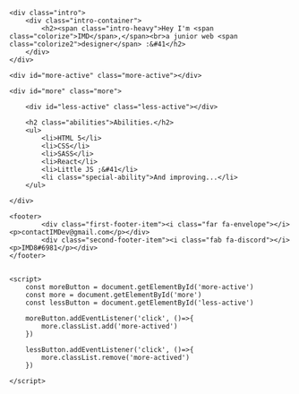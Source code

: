 <!DOCTYPE html>
<html lang="es">
<head>
    <meta charset="UTF-8">
    <meta name="viewport" content="width=device-width, initial-scale=1.0">
    <meta http-equiv="X-UA-Compatible" content="ie=edge">
    <meta name="viewport" content="width=device-width, initial-scale=1.0">
    <link rel="stylesheet" href="all.min.css">
    <link href="https://fonts.googleapis.com/css?family=Share+Tech+Mono|Ubuntu+Mono:400,700&display=swap" rel="stylesheet">
    <link rel="stylesheet" href="main.css">
    <title>IMD</title>
</head>
<body>
    
    <div class="intro">
        <div class="intro-container">
            <h2><span class="intro-heavy">Hey I'm <span class="colorize">IMD</span>,</span><br>a junior web <span class="colorize2">designer</span> :&#41</h2>
        </div>
    </div>

    <div id="more-active" class="more-active"></div>
    
    <div id="more" class="more">
        
        <div id="less-active" class="less-active"></div>
        
        <h2 class="abilities">Abilities.</h2>
        <ul>
            <li>HTML 5</li>
            <li>CSS</li>
            <li>SASS</li>
            <li>React</li>
            <li>Little JS ;&#41</li>
            <li class="special-ability">And improving...</li>
        </ul>
        
    </div>
    
    <footer>
            <div class="first-footer-item"><i class="far fa-envelope"></i> <p>contactIMDev@gmail.com</p></div>
            <div class="second-footer-item"><i class="fab fa-discord"></i>  <p>IMD8#6981</p></div>
    </footer>
 

    <script>
        const moreButton = document.getElementById('more-active')
        const more = document.getElementById('more')
        const lessButton = document.getElementById('less-active')

        moreButton.addEventListener('click', ()=>{
            more.classList.add('more-actived')
        })

        lessButton.addEventListener('click', ()=>{
            more.classList.remove('more-actived')
        })

    </script>


</body>
</html>
